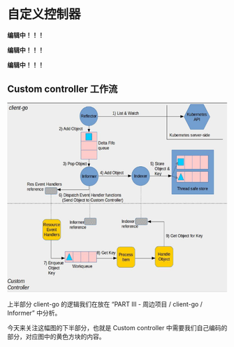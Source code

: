 # 自定义控制器

**编辑中！！！**

**编辑中！！！**

**编辑中！！！**

<!-- toc -->

## Custom controller 工作流

![](image/custom-controller/1555996411720.png)

上半部分 client-go 的逻辑我们在放在 “PART III - 周边项目 / client-go / Informer” 中分析。

今天来关注这幅图的下半部分，也就是 Custom controller 中需要我们自己编码的部分，对应图中的黄色方块的内容。

